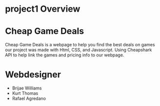 # project1 Overview

# Cheap Game Deals
Cheap Game Deals is a webpage to help you find the best deals on games
our project was made with Html, CSS, and Javascript. Using Cheapshark API to help link the games and pricing info to our webpage.

# Webdesigner
* Brijae Williams 
* Kurt Thomas
* Rafael Agredano 
